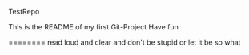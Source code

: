 TestRepo

This is the README of my first Git-Project
Have fun

========
read loud and clear
and don't be stupid
or let it be
so what
